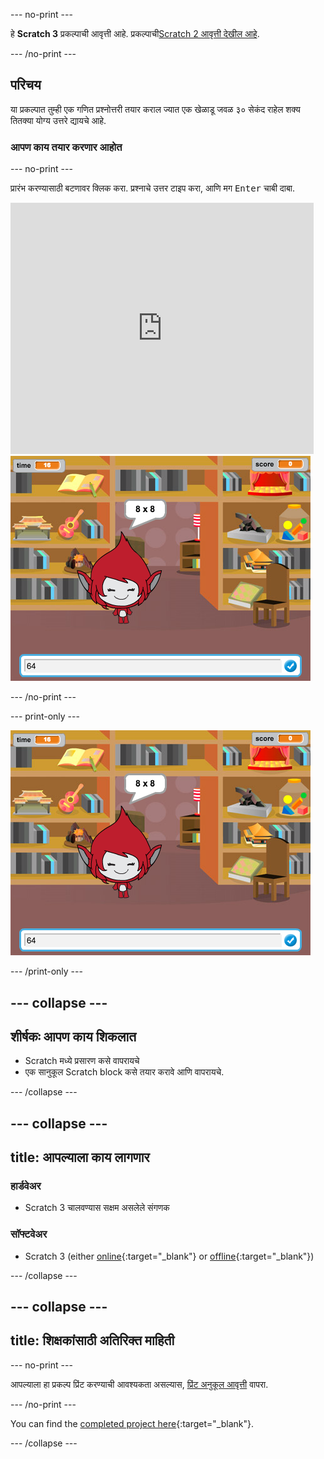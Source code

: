 \--- no-print \---

हे **Scratch 3** प्रकल्पाची आवृत्ती आहे. प्रकल्पाची[Scratch 2 आवृत्ती देखील आहे](https://projects.raspberrypi.org/en/projects/brain-game-scratch2).

\--- /no-print \---

## परिचय

या प्रकल्पात तुम्ही एक गणित प्रश्नोत्तरी तयार कराल ज्यात एक खेळाडू जवळ ३० सेकंद राहेल शक्य तितक्या योग्य उत्तरे द्यायचे आहे.

### आपण काय तयार करणार आहोत

\--- no-print \---

प्रारंभ करण्यासाठी बटणावर क्लिक करा. प्रश्नाचे उत्तर टाइप करा, आणि मग <kbd>Enter</kbd> चाबी दाबा.

<div class="scratch-preview">
  <iframe allowtransparency="true" width="485" height="402" src="https://scratch.mit.edu/projects/embed/250234955/?autostart=false" frameborder="0" scrolling="no"></iframe>
  <img src="images/brain-final.png">
</div>

\--- /no-print \---

\--- print-only \---

![Brain Game](images/brain-final.png)

\--- /print-only \---

## \--- collapse \---

## शीर्षकः आपण काय शिकलात

+ Scratch मध्ये प्रसारण कसे वापरायचे
+ एक सानुकूल Scratch block कसे तयार करावे आणि वापरायचे. 

\--- /collapse \---

## \--- collapse \---

## title: आपल्याला काय लागणार

### हार्डवेअर

+ Scratch 3 चालवण्यास सक्षम असलेले संगणक

### सॉफ्टवेअर

+ Scratch 3 (either [online](https://rpf.io/scratchon){:target="_blank"} or [offline](https://rpf.io/scratchoff){:target="_blank"})

\--- /collapse \---

## \--- collapse \---

## title: शिक्षकांसाठी अतिरिक्त माहिती

\--- no-print \---

आपल्याला हा प्रकल्प प्रिंट करण्याची आवश्यकता असल्यास, [प्रिंट अनुकूल आवृत्ती](https://projects.raspberrypi.org/en/projects/brain-game/print) वापरा.

\--- /no-print \---

You can find the [completed project here](https://rpf.io/p/en/brain-game-get){:target="_blank"}.

\--- /collapse \---